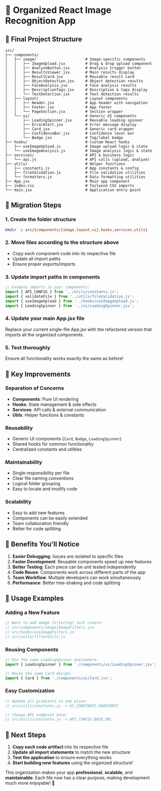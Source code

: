 # 🚀 Organized React Image Recognition App

## 📁 **Final Project Structure**

```
src/
├── components/
│   ├── image/                      # Image-specific components
│   │   ├── ImageUpload.jsx         # Drag & drop upload component
│   │   ├── AnalyzeButton.jsx       # Analysis trigger button
│   │   ├── ResultsViewer.jsx       # Main results display
│   │   ├── ResultCard.jsx          # Reusable result card
│   │   ├── ObjectDetection.jsx     # Object detection results
│   │   ├── FaceAnalysis.jsx        # Face analysis results
│   │   ├── DescriptionTags.jsx     # Description & tags display
│   │   └── TextDetection.jsx       # Text detection results
│   ├── layout/                     # Layout components
│   │   ├── Header.jsx              # App header with navigation
│   │   ├── Footer.jsx              # App footer
│   │   └── PageSection.jsx         # Section wrapper
│   └── ui/                         # Generic UI components
│       ├── LoadingSpinner.jsx      # Reusable loading spinner
│       ├── ErrorAlert.jsx          # Error message display
│       ├── Card.jsx                # Generic card wrapper
│       ├── ConfidenceBar.jsx       # Confidence level bar
│       └── Badge.jsx               # Tag/label badge
├── hooks/                          # Custom React hooks
│   ├── useImageUpload.js           # Image upload logic & state
│   └── useImageAnalysis.js         # Image analysis logic & state
├── services/                       # API & business logic
│   └── api.js                      # API calls (upload, analyze)
├── utils/                          # Helper functions
│   ├── constants.js                # App constants & config
│   ├── fileValidation.js           # File validation utilities
│   └── formatters.js               # Data formatting utilities
├── App.jsx                         # Main app component
├── index.css                       # Tailwind CSS imports
└── main.jsx                        # Application entry point
```

## 🔄 **Migration Steps**

### 1. **Create the folder structure**
```bash
mkdir -p src/{components/{image,layout,ui},hooks,services,utils}
```

### 2. **Move files according to the structure above**
- Copy each component code into its respective file
- Update all import paths
- Ensure proper exports/imports

### 3. **Update import paths in components**
```javascript
// Example imports in your components:
import { API_CONFIG } from '../utils/constants.js';
import { validateFile } from '../utils/fileValidation.js';
import { useImageUpload } from '../hooks/useImageUpload.js';
import { LoadingSpinner } from '../ui/LoadingSpinner.jsx';
```

### 4. **Update your main App.jsx file**
Replace your current single-file App.jsx with the refactored version that imports all the organized components.

### 5. **Test thoroughly**
Ensure all functionality works exactly the same as before!

## 🎯 **Key Improvements**

### **Separation of Concerns**
- **Components**: Pure UI rendering
- **Hooks**: State management & side effects
- **Services**: API calls & external communication
- **Utils**: Helper functions & constants

### **Reusability**
- Generic UI components (`Card`, `Badge`, `LoadingSpinner`)
- Shared hooks for common functionality
- Centralized constants and utilities

### **Maintainability**
- Single responsibility per file
- Clear file naming conventions
- Logical folder grouping
- Easy to locate and modify code

### **Scalability**
- Easy to add new features
- Components can be easily extended
- Team collaboration friendly
- Better for code splitting

## 🧪 **Benefits You'll Notice**

1. **Easier Debugging**: Issues are isolated to specific files
2. **Faster Development**: Reusable components speed up new features
3. **Better Testing**: Each piece can be unit tested independently
4. **Code Reuse**: Components work across different parts of the app
5. **Team Workflow**: Multiple developers can work simultaneously
6. **Performance**: Better tree-shaking and code splitting

## 🔧 **Usage Examples**

### **Adding a New Feature**
```javascript
// Want to add image filtering? Just create:
// src/components/image/ImageFilters.jsx
// src/hooks/useImageFilters.js
// src/utils/filterUtils.js
```

### **Reusing Components**
```javascript
// Use the same LoadingSpinner everywhere:
import { LoadingSpinner } from './components/ui/LoadingSpinner.jsx';

// Reuse the same Card design:
import { Card } from './components/ui/Card.jsx';
```

### **Easy Customization**
```javascript
// Update all gradients in one place:
// src/utils/constants.js -> UI_CONSTANTS.GRADIENTS

// Change API endpoint once:
// src/utils/constants.js -> API_CONFIG.BASE_URL
```

## 🚀 **Next Steps**

1. **Copy each code artifact** into its respective file
2. **Update all import statements** to match the new structure
3. **Test the application** to ensure everything works
4. **Start building new features** using the organized structure!

This organization makes your app **professional**, **scalable**, and **maintainable**. Each file now has a clear purpose, making development much more enjoyable! 🎉